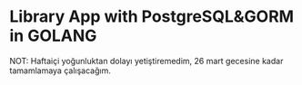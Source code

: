 # Library App with PostgreSQL&GORM in GOLANG
NOT: Haftaiçi yoğunluktan dolayı yetiştiremedim, 26 mart gecesine kadar tamamlamaya çalışacağım.
